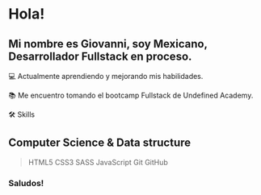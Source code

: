 # Hola! 


## Mi nombre es Giovanni, soy Mexicano, Desarrollador Fullstack en proceso.

💻 Actualmente aprendiendo y mejorando mis habilidades.

📚 Me encuentro tomando el bootcamp Fullstack de Undefined Academy.

🛠️ Skills

## Computer Science & Data structure
>HTML5 
>CSS3 
>SASS
>JavaScript
>Git
>GitHub

### Saludos!
